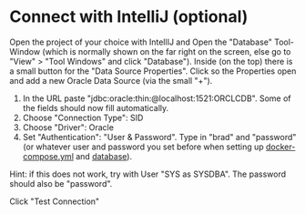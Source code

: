 # Connect with IntelliJ (optional)

Open the project of your choice with IntellIJ and Open the "Database" Tool-Window (which is normally shown on the far right on the screen, else go to "View" > "Tool Windows" and click "Database").
Inside (on the top) there is a small button for the "Data Source Properties". Click so the Properties open and add a new Oracle Data Source (via the small "+").

1. In the URL paste "jdbc:oracle:thin:@localhost:1521:ORCLCDB". Some of the fields should now fill automatically.
2. Choose "Connection Type": SID
3. Choose "Driver": Oracle
4. Set "Authentication": "User & Password". Type in "brad" and "password" (or whatever user and password you set before when setting up [docker-compose.yml](../common/step2/runDockerContainer.md#prepare-docker-file) and [database](configureOracleDbInContainer.md#step-1-change-password)).

Hint: if this does not work, try with User "SYS as SYSDBA". The password should also be "password". 

Click "Test Connection"